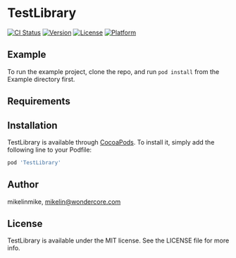 # TestLibrary

[![CI Status](https://img.shields.io/travis/mikelinmike/TestLibrary.svg?style=flat)](https://travis-ci.org/mikelinmike/TestLibrary)
[![Version](https://img.shields.io/cocoapods/v/TestLibrary.svg?style=flat)](https://cocoapods.org/pods/TestLibrary)
[![License](https://img.shields.io/cocoapods/l/TestLibrary.svg?style=flat)](https://cocoapods.org/pods/TestLibrary)
[![Platform](https://img.shields.io/cocoapods/p/TestLibrary.svg?style=flat)](https://cocoapods.org/pods/TestLibrary)

## Example

To run the example project, clone the repo, and run `pod install` from the Example directory first.

## Requirements

## Installation

TestLibrary is available through [CocoaPods](https://cocoapods.org). To install
it, simply add the following line to your Podfile:

```ruby
pod 'TestLibrary'
```

## Author

mikelinmike, mikelin@wondercore.com

## License

TestLibrary is available under the MIT license. See the LICENSE file for more info.
